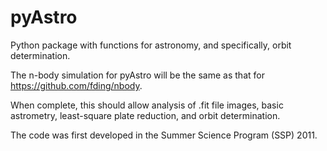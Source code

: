 pyAstro
=======

Python package with functions for astronomy, and specifically, orbit determination.

The n-body simulation for pyAstro will be the same as that for https://github.com/fding/nbody. 

When complete, this should allow analysis of .fit file images, basic astrometry, least-square plate reduction,
and orbit determination.

The code was first developed in the Summer Science Program (SSP) 2011.
